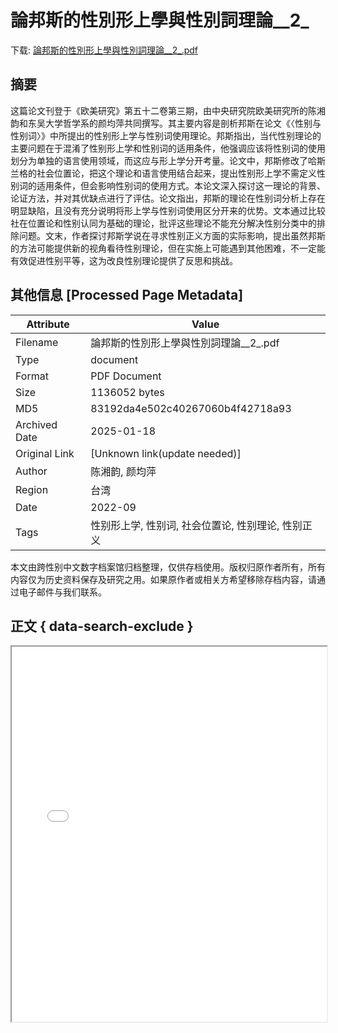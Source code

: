 # 論邦斯的性別形上學與性別詞理論__2_

<!-- tcd_download_link -->
下载: <a href="論邦斯的性別形上學與性別詞理論__2_.pdf" download>論邦斯的性別形上學與性別詞理論__2_.pdf</a>
<!-- tcd_download_link_end -->

## 摘要

<!-- tcd_abstract -->
这篇论文刊登于《欧美研究》第五十二卷第三期，由中央研究院欧美研究所的陈湘韵和东吴大学哲学系的颜均萍共同撰写。其主要内容是剖析邦斯在论文《〈性别与性别词〉》中所提出的性别形上学与性别词使用理论。邦斯指出，当代性别理论的主要问题在于混淆了性别形上学和性别词的适用条件，他强调应该将性别词的使用划分为单独的语言使用领域，而这应与形上学分开考量。论文中，邦斯修改了哈斯兰格的社会位置论，把这个理论和语言使用结合起来，提出性别形上学不需定义性别词的适用条件，但会影响性别词的使用方式。本论文深入探讨这一理论的背景、论证方法，并对其优缺点进行了评估。论文指出，邦斯的理论在性别词分析上存在明显缺陷，且没有充分说明将形上学与性别词使用区分开来的优势。文本通过比较社在位置论和性别认同为基础的理论，批评这些理论不能充分解决性别分类中的排除问题。文末，作者探讨邦斯学说在寻求性别正义方面的实际影响，提出虽然邦斯的方法可能提供新的视角看待性别理论，但在实施上可能遇到其他困难，不一定能有效促进性别平等，这为改良性别理论提供了反思和挑战。

<!-- tcd_abstract_end -->

## 其他信息 [Processed Page Metadata]

| Attribute       | Value                                  |
|-----------------|----------------------------------------|
| Filename        | 論邦斯的性別形上學與性別詞理論__2_.pdf                             |
| Type            | document                                 |
| Format          | PDF Document                               |
| Size            | 1136052 bytes                           |
| MD5             | 83192da4e502c40267060b4f42718a93                                  |
| Archived Date   | 2025-01-18                             |
| Original Link   | [Unknown link(update needed)]                         |
| Author          | 陈湘韵, 颜均萍                               |
| Region          | 台湾                               |
| Date            | 2022-09                                 |
| Tags            | 性别形上学, 性别词, 社会位置论, 性别理论, 性别正义                                 |

本文由跨性别中文数字档案馆归档整理，仅供存档使用。版权归原作者所有，所有内容仅为历史资料保存及研究之用。如果原作者或相关方希望移除存档内容，请通过电子邮件与我们联系。

## 正文 { data-search-exclude }

<!-- tcd_main_text -->
<iframe src="../論邦斯的性別形上學與性別詞理論__2_.pdf" width="100%" height="600px">
    <p>无法显示PDF，请下载查看。</p>
</iframe>
<!-- tcd_main_text_end -->

